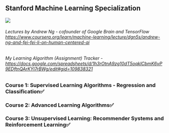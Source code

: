 ## Stanford Machine Learning Specialization
<img src="https://i.postimg.cc/T29xkh4W/Screen-Shot-2023-06-20-at-7-27-44-AM.png" align="center"> </img>
###### Lectures by Andrew Ng - cofounder of Google Brain and TensorFlow https://www.coursera.org/learn/machine-learning/lecture/dgn5s/andrew-ng-and-fei-fei-li-on-human-centered-ai
###### My Learning Algorithm (Assignment) Tracker - https://docs.google.com/spreadsheets/d/1h3rOtnA9zg10dT5oqklCbmK6vP9EDftnQArKYl7rBWg/edit#gid=109838321
### Course 1: Supervised Learning Algorithms - Regression and Classification✅
### Course 2: Advanced Learning Algorithms✅
### Course 3: Unsupervised Learning: Recommender Systems and Reinforcement Learning✅
